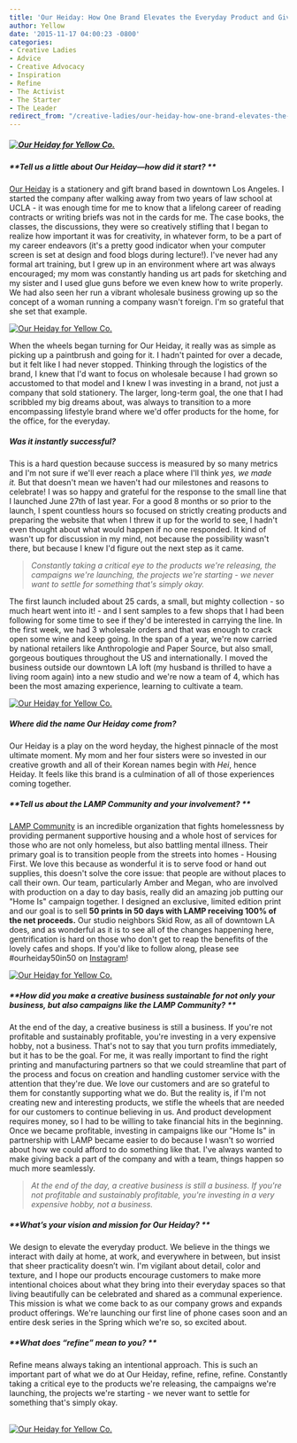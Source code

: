 ```yaml
---
title: 'Our Heiday: How One Brand Elevates the Everyday Product and Gives Back All at Once'
author: Yellow
date: '2015-11-17 04:00:23 -0800'
categories:
- Creative Ladies
- Advice
- Creative Advocacy
- Inspiration
- Refine
- The Activist
- The Starter
- The Leader
redirect_from: "/creative-ladies/our-heiday-how-one-brand-elevates-the-everyday-product-and-gives-back-all-at-once/"
---
```


##### [![Our Heiday for Yellow Co. ](https://yellow-blog-images.imgix.net/2015/11/titlepicture.jpg)](https://yellow-blog-images.imgix.net/2015/11/titlepicture.jpg)

##### **Tell us a little about Our Heiday—how did it start? **

[Our Heiday](http://ourheiday.com/) is a stationery and gift brand based in downtown Los Angeles. I started the company after walking away from two years of law school at UCLA - it was enough time for me to know that a lifelong career of reading contracts or writing briefs was not in the cards for me. The case books, the classes, the discussions, they were so creatively stifling that I began to realize how important it was for creativity, in whatever form, to be a part of my career endeavors (it's a pretty good indicator when your computer screen is set at design and food blogs during lecture!). I've never had any formal art training, but I grew up in an environment where art was always encouraged; my mom was constantly handing us art pads for sketching and my sister and I used glue guns before we even knew how to write properly. We had also seen her run a vibrant wholesale business growing up so the concept of a woman running a company wasn't foreign. I'm so grateful that she set that example.

[![Our Heiday for Yellow Co. ](https://yellow-blog-images.imgix.net/2015/11/pic3.jpg)](https://yellow-blog-images.imgix.net/2015/11/pic3.jpg)

When the wheels began turning for Our Heiday, it really was as simple as picking up a paintbrush and going for it. I hadn't painted for over a decade, but it felt like I had never stopped. Thinking through the logistics of the brand, I knew that I'd want to focus on wholesale because I had grown so accustomed to that model and I knew I was investing in a brand, not just a company that sold stationery. The larger, long-term goal, the one that I had scribbled my big dreams about, was always to transition to a more encompassing lifestyle brand where we'd offer products for the home, for the office, for the everyday.

##### **Was it instantly successful?**

This is a hard question because success is measured by so many metrics and I'm not sure if we'll ever reach a place where I'll think _yes, we made it._ But that doesn't mean we haven't had our milestones and reasons to celebrate! I was so happy and grateful for the response to the small line that I launched June 27th of last year. For a good 8 months or so prior to the launch, I spent countless hours so focused on strictly creating products and preparing the website that when I threw it up for the world to see, I hadn't even thought about what would happen if no one responded. It kind of wasn't up for discussion in my mind, not because the possibility wasn't there, but because I knew I'd figure out the next step as it came.

> _Constantly taking a critical eye to the products we're releasing, the campaigns we're launching, the projects we're starting - we never want to settle for something that's simply okay._

The first launch included about 25 cards, a small, but mighty collection - so much heart went into it! - and I sent samples to a few shops that I had been following for some time to see if they'd be interested in carrying the line. In the first week, we had 3 wholesale orders and that was enough to crack open some wine and keep going. In the span of a year, we're now carried by national retailers like Anthropologie and Paper Source, but also small, gorgeous boutiques throughout the US and internationally. I moved the business outside our downtown LA loft (my husband is thrilled to have a living room again) into a new studio and we're now a team of 4, which has been the most amazing experience, learning to cultivate a team.

[![Our Heiday for Yellow Co. ](https://yellow-blog-images.imgix.net/2015/11/image4.jpg)](https://yellow-blog-images.imgix.net/2015/11/image4.jpg)

##### **Where did the name Our Heiday come from?**

Our Heiday is a play on the word heyday, the highest pinnacle of the most ultimate moment. My mom and her four sisters were so invested in our creative growth and all of their Korean names begin with _Hei_, hence Heiday. It feels like this brand is a culmination of all of those experiences coming together.

##### **Tell us about the LAMP Community and your involvement? **

[LAMP Community](http://www.lampcommunity.org/) is an incredible organization that fights homelessness by providing permanent supportive housing and a whole host of services for those who are not only homeless, but also battling mental illness. Their primary goal is to transition people from the streets into homes - Housing First. We love this because as wonderful it is to serve food or hand out supplies, this doesn't solve the core issue: that people are without places to call their own. Our team, particularly Amber and Megan, who are involved with production on a day to day basis, really did an amazing job putting our "Home Is" campaign together. I designed an exclusive, limited edition print and our goal is to sell **50 prints in 50 days with LAMP receiving 100% of the net proceeds.** Our studio neighbors Skid Row, as all of downtown LA does, and as wonderful as it is to see all of the changes happening here, gentrification is hard on those who don't get to reap the benefits of the lovely cafes and shops. If you'd like to follow along, please see #ourheiday50in50 on [Instagram](http://instagram.com/ourheiday/)!

[![Our Heiday for Yellow Co. ](https://yellow-blog-images.imgix.net/2015/11/image2.jpg)](https://yellow-blog-images.imgix.net/2015/11/image2.jpg)

##### **How did you make a creative business sustainable for not only your business, but also campaigns like the LAMP Community? **

At the end of the day, a creative business is still a business. If you're not profitable and sustainably profitable, you're investing in a very expensive hobby, not a business. That's not to say that you turn profits immediately, but it has to be the goal. For me, it was really important to find the right printing and manufacturing partners so that we could streamline that part of the process and focus on creation and handling customer service with the attention that they're due. We love our customers and are so grateful to them for constantly supporting what we do. But the reality is, if I'm not creating new and interesting products, we stifle the wheels that are needed for our customers to continue believing in us. And product development requires money, so I had to be willing to take financial hits in the beginning. Once we became profitable, investing in campaigns like our "Home Is" in partnership with LAMP became easier to do because I wasn't so worried about how we could afford to do something like that. I've always wanted to make giving back a part of the company and with a team, things happen so much more seamlessly.

> _At the end of the day, a creative business is still a business. If you're not profitable and sustainably profitable, you're investing in a very expensive hobby, not a business._

##### **What’s your vision and mission for Our Heiday? **

We design to elevate the everyday product. We believe in the things we interact with daily at home, at work, and everywhere in between, but insist that sheer practicality doesn’t win. I'm vigilant about detail, color and texture, and I hope our products encourage customers to make more intentional choices about what they bring into their everyday spaces so that living beautifully can be celebrated and shared as a communal experience. This mission is what we come back to as our company grows and expands product offerings. We're launching our first line of phone cases soon and an entire desk series in the Spring which we're so, so excited about.

##### **What does _“refine”_ mean to you? **

Refine means always taking an intentional approach. This is such an important part of what we do at Our Heiday, refine, refine, refine. Constantly taking a critical eye to the products we're releasing, the campaigns we're launching, the projects we're starting - we never want to settle for something that's simply okay.

[  
](https://yellow-blog-images.imgix.net/2015/11/PATRICIASHEN1.jpg)[![Our Heiday for Yellow Co. ](https://yellow-blog-images.imgix.net/2015/11/PATRICIASHEN1.jpg)](http://ourheiday.com/)
